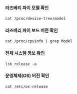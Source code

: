 #### 라즈베리 파이 모델 확인
```
cat /proc/device-tree/model
```

#### 라즈베리 파이 보드 버전 확인
```
cat /proc/cpuinfo | grep Model
```

#### 전체 시스템 정보 확인
```
lsb_release -a
```

#### 운영체제(OS) 버전 확인
```
cat /etc/os-release
```
